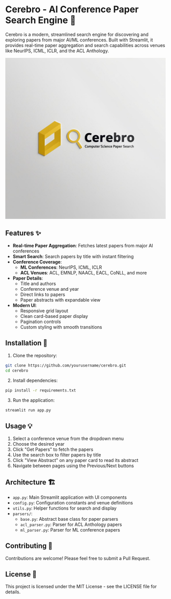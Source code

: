 # Cerebro - AI Conference Paper Search Engine 🧠

Cerebro is a modern, streamlined search engine for discovering and exploring papers from major AI/ML conferences. Built with Streamlit, it provides real-time paper aggregation and search capabilities across venues like NeurIPS, ICML, ICLR, and the ACL Anthology.

![Cerebro Interface](https://github.com/nafis-neehal/Cerebro/blob/83dcd1eadb493d3990799e4c199a750fb02f0319/Cerebro-logo.jpg)

## Features ✨

- **Real-time Paper Aggregation**: Fetches latest papers from major AI conferences
- **Smart Search**: Search papers by title with instant filtering
- **Conference Coverage**:
  - **ML Conferences**: NeurIPS, ICML, ICLR
  - **ACL Venues**: ACL, EMNLP, NAACL, EACL, CoNLL, and more
- **Paper Details**:
  - Title and authors
  - Conference venue and year
  - Direct links to papers
  - Paper abstracts with expandable view
- **Modern UI**:
  - Responsive grid layout
  - Clean card-based paper display
  - Pagination controls
  - Custom styling with smooth transitions

## Installation 🚀

1. Clone the repository:
```bash
git clone https://github.com/yourusername/cerebro.git
cd cerebro
```

2. Install dependencies:
```bash
pip install -r requirements.txt
```

3. Run the application:
```bash
streamlit run app.py
```

## Usage 💡

1. Select a conference venue from the dropdown menu
2. Choose the desired year
3. Click "Get Papers" to fetch the papers
4. Use the search box to filter papers by title
5. Click "View Abstract" on any paper card to read its abstract
6. Navigate between pages using the Previous/Next buttons

## Architecture 🏗️

- `app.py`: Main Streamlit application with UI components
- `config.py`: Configuration constants and venue definitions
- `utils.py`: Helper functions for search and display
- `parsers/`:
  - `base.py`: Abstract base class for paper parsers
  - `acl_parser.py`: Parser for ACL Anthology papers
  - `ml_parser.py`: Parser for ML conference papers

## Contributing 🤝

Contributions are welcome! Please feel free to submit a Pull Request.

## License 📝

This project is licensed under the MIT License - see the LICENSE file for details.
